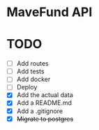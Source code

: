 # MaveFund API

# TODO
* [ ] Add routes
* [ ] Add tests
* [ ] Add docker
* [ ] Deploy
* [x] Add the actual data
* [x] Add a README.md
* [x] Add a .gitignore
* [x] ~~Migrate to postgres~~
